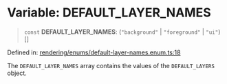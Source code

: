 # Variable: DEFAULT\_LAYER\_NAMES

> `const` **DEFAULT\_LAYER\_NAMES**: (`"background"` \| `"foreground"` \| `"ui"`)[]

Defined in: [rendering/enums/default-layer-names.enum.ts:18](https://github.com/Forge-Game-Engine/Forge/blob/5b90130e2e0c679482e3bd31c32cbea9b4cffce1/src/rendering/enums/default-layer-names.enum.ts#L18)

The `DEFAULT_LAYER_NAMES` array contains the values of the `DEFAULT_LAYERS` object.
